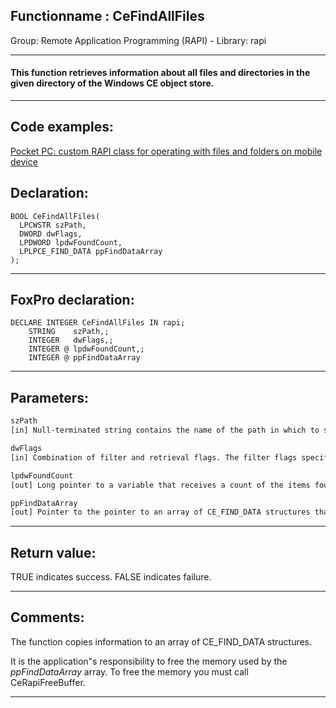 <link rel="stylesheet" type="text/css" href="../../css/win32api.css">  
<link rel="stylesheet" href="https://cdnjs.cloudflare.com/ajax/libs/font-awesome/4.7.0/css/font-awesome.min.css">

## Functionname : CeFindAllFiles
Group: Remote Application Programming (RAPI) - Library: rapi    
***  


#### This function retrieves information about all files and directories in the given directory of the Windows CE object store. 
***  


## Code examples:
[Pocket PC: custom RAPI class for operating with files and folders on mobile device](../../samples/sample_448.md)  

## Declaration:
```foxpro  
BOOL CeFindAllFiles(
  LPCWSTR szPath,
  DWORD dwFlags,
  LPDWORD lpdwFoundCount,
  LPLPCE_FIND_DATA ppFindDataArray
);  
```  
***  


## FoxPro declaration:
```foxpro  
DECLARE INTEGER CeFindAllFiles IN rapi;
	STRING    szPath,;
	INTEGER   dwFlags,;
	INTEGER @ lpdwFoundCount,;
	INTEGER @ ppFindDataArray  
```  
***  


## Parameters:
```txt  
szPath
[in] Null-terminated string contains the name of the path in which to search for files.

dwFlags
[in] Combination of filter and retrieval flags. The filter flags specify what kinds of files to document, and the retrieval flags specify which members of the CE_FIND_DATA structure to retrieve.

lpdwFoundCount
[out] Long pointer to a variable that receives a count of the items found.

ppFindDataArray
[out] Pointer to the pointer to an array of CE_FIND_DATA structures that receive information about the found items.  
```  
***  


## Return value:
TRUE indicates success. FALSE indicates failure.  
***  


## Comments:
The function copies information to an array of CE_FIND_DATA structures.   
  
It is the application"s responsibility to free the memory used by the <Em>ppFindDataArray</Em> array. To free the memory you must call CeRapiFreeBuffer.   
  
***  

